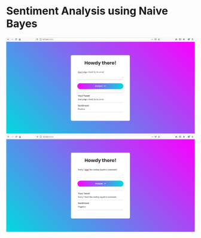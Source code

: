 # Sentiment Analysis using Naive Bayes


<img src='./images/positive_tweet.PNG' style='width: 200;' >
<img src='./images/negative_tweet.PNG' style='width: 200;' >